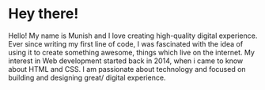 # Hey there!
Hello! My name is Munish and I love creating high-quality digital experience. Ever since writing my first line of code, I was fascinated with the idea of using it to create something awesome, things which live on the internet. My interest in Web development started back in 2014, when i came to know about HTML and CSS. I am passionate about technology and focused on building and designing great/ digital experience.
